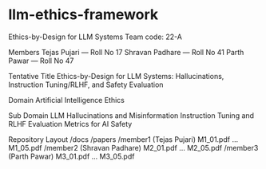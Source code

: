 # llm-ethics-framework
Ethics-by-Design for LLM Systems
Team code: 22-A

Members
Tejas Pujari — Roll No 17
Shravan Padhare — Roll No 41
Parth Pawar — Roll No 47

Tentative Title
Ethics-by-Design for LLM Systems: Hallucinations, Instruction Tuning/RLHF, and Safety Evaluation

Domain
Artificial Intelligence Ethics

Sub Domain
LLM Hallucinations and Misinformation
Instruction Tuning and RLHF
Evaluation Metrics for AI Safety

Repository Layout
/docs
/papers
/member1 (Tejas Pujari)
M1_01.pdf … M1_05.pdf
/member2 (Shravan Padhare)
M2_01.pdf … M2_05.pdf
/member3 (Parth Pawar)
M3_01.pdf … M3_05.pdf
